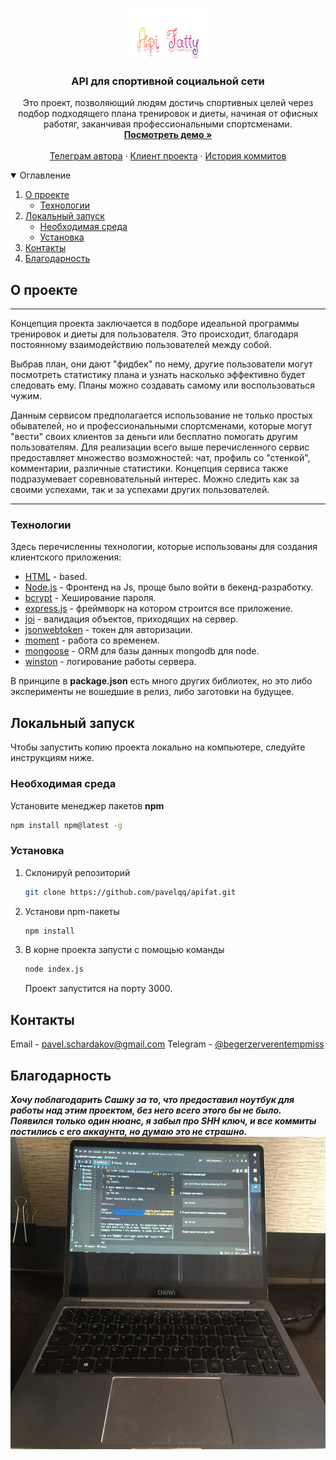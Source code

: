 <br />
<p align="center">
<img src="ApiFatty.png" alt="Logo" width="130" height="80">

  <h3 align="center">API для спортивной социальной сети</h3>

  <p align="center">
    Это проект, позволяющий людям достичь спортивных целей через подбор подходящего плана тренировок и диеты, начиная 
от офисных работяг, заканчивая профессиональными спортсменами.
    <br />
    <a href="https://apifat.herokuapp.com/"><strong>Посмотреть демо »</strong></a>
    <br />
    <br />
    <a href="https://t.me/begerzerverentempmiss">Телеграм автора</a>
    ·
    <a href="https://github.com/pavelqq/fat">Клиент проекта</a>
    ·
    <a href="https://github.com/pavelqq/fatAPI/branches">История коммитов</a>
  </p>
</p>

<details open="open">
  <summary>Оглавление</summary>
  <ol>
    <li>
      <a href="#О проекте">О проекте</a>
      <ul>
        <li><a href="#Технологии">Технологии</a></li>
      </ul>
    </li>
    <li>
      <a href="#Локальный запуск">Локальный запуск</a>
      <ul>
        <li><a href="#Необходимая среда">Необходимая среда</a></li>
        <li><a href="#Установка">Установка</a></li>
      </ul>
    </li>
    <li><a href="#Контакты">Контакты</a></li>
    <li><a href="#Благодарность">Благодарность</a></li>
  </ol>
</details>

## О проекте

[comment]: <> ([![Product Name Screen Shot][product-screenshot]]&#40;https://fatclient.herokuapp.com/presentation&#41;)
___
Концепция проекта заключается в подборе идеальной программы тренировок и диеты для пользователя. Это происходит,
благодаря постоянному взаимодействию пользователей между собой.

Выбрав план, они дают "фидбек" по нему, другие
пользователи могут посмотреть статистику плана и узнать насколько эффективно будет следовать ему. Планы можно создавать
самому или воспользоваться чужим. 

Данным сервисом предполагается использование не только простых обывателей, но и
профессиональными спортсменами, которые могут "вести" своих клиентов за деньги или бесплатно помогать другим
пользователям. Для реализации всего выше перечисленного сервис предоставляет множество возможностей: чат, профиль
со "стенкой", комментарии, различные статистики. Концепция сервиса также подразумевает соревновательный интерес.
Можно следить как за своими успехами, так и за успехами других пользователей.
___

### Технологии

Здесь перечисленны технологии, которые использованы для создания
клиентского приложения:
* [HTML]() - based.
* [Node.js]() - Фронтенд на Js, проще было войти в бекенд-разработку.
* [bcrypt]() - Хеширование пароля.
* [express.js]() - фреймворк на котором строится все приложение.
* [joi]() - валидация объектов, приходящих на сервер.
* [jsonwebtoken]() - токен для авторизации.
* [moment]() - работа со временем.
* [mongoose]() - ORM для базы данных mongodb для node.
* [winston]() - логирование работы сервера.

В принципе в **package.json** есть много других библиотек, но это либо эксперименты не вошедшие в релиз, либо заготовки на
будущее.

## Локальный запуск

Чтобы запустить копию проекта локально на компьютере, следуйте инструкциям ниже.

### Необходимая среда

Установите менеджер пакетов **npm**
  ```sh
  npm install npm@latest -g
  ```

### Установка

1. Склонируй репозиторий
   ```sh
   git clone https://github.com/pavelqq/apifat.git
   ```
2. Установи npm-пакеты
   ```sh
   npm install
   ```
3. В корне проекта запусти с помощью команды
   ```sh
   node index.js
   ```
   Проект запустится на порту 3000.

## Контакты

Email - [pavel.schardakov@gmail.com](mailto:pavel.schardakov@gmail.com)
Telegram - [@begerzerverentempmiss](https://t.me/begerzerverentempmiss)

## Благодарность
***Хочу поблагодарить Сашку за то, что предоставил ноутбук для работы над этим проектом,
без него всего этого бы не было. Появился только один нюанс, я забыл про SHH ключ, и все
коммиты постились с его аккаунта, но думаю это не страшно.***
<br/>
<img src="notebook.jpg" alt="ноутбук Сани" width="800" height="500">
